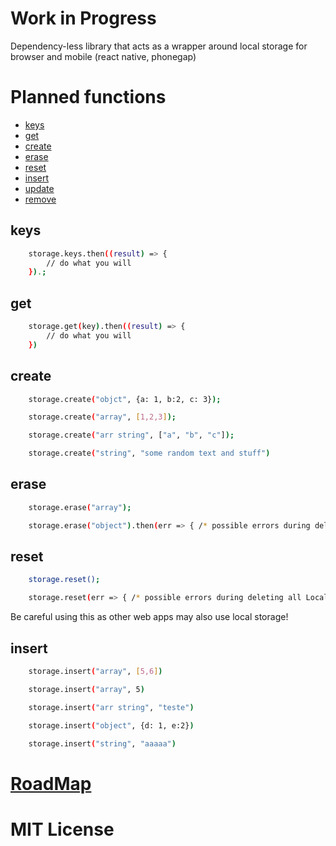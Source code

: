 # Work in Progress

Dependency-less library that acts as a wrapper around local storage for browser and mobile (react native, phonegap)

# Planned functions
- [keys](#keys)
- [get](#get)
- [create](#create)
- [erase](#erase)
- [reset](#reset)
- [insert](#insert)
- [update](#update)
- [remove](#remove)


## keys
```sh 
    storage.keys.then((result) => {
        // do what you will
    }).;
``` 

## get
```sh
    storage.get(key).then((result) => {
        // do what you will
    })
```

## create
```sh
    storage.create("objct", {a: 1, b:2, c: 3});

    storage.create("array", [1,2,3]);

    storage.create("arr string", ["a", "b", "c"]);

    storage.create("string", "some random text and stuff")
```

## erase
```sh
    storage.erase("array");

    storage.erase("object").then(err => { /* possible errors during deleting LocalStorage entry */})
```

## reset
```sh
    storage.reset();

    storage.reset(err => { /* possible errors during deleting all LocalStorage entries */})
```
Be careful using this as other web apps may also use local storage!

## insert
```sh
    storage.insert("array", [5,6])

    storage.insert("array", 5)

    storage.insert("arr string", "teste")

    storage.insert("object", {d: 1, e:2})

    storage.insert("string", "aaaaa")
```

# [RoadMap](www.github.com/Ribeiro-Tiago/local-storage/projects/1)

# MIT License